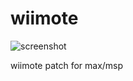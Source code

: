 wiimote
=======

![screenshot](http://f.cl.ly/items/0X2J3x2F0c032T46230b/Screen%20Shot%202012-11-28%20at%207.37.47%20PM.png)

wiimote patch for max/msp